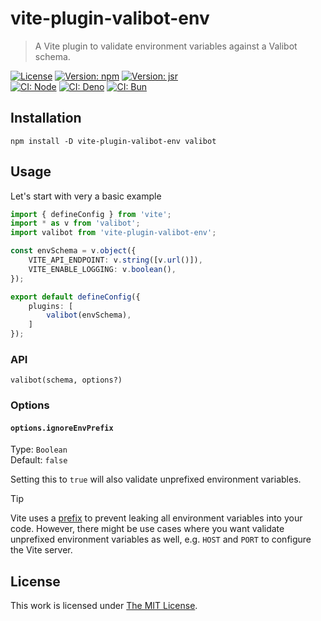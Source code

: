 # vite-plugin-valibot-env

> A Vite plugin to validate environment variables against a Valibot schema.

[![License](https://img.shields.io/github/license/idleberg/vite-plugin-valibot-env?color=blue&style=for-the-badge)](https://github.com/idleberg/vite-plugin-valibot-env/blob/main/LICENSE)
[![Version: npm](https://img.shields.io/npm/v/vite-plugin-valibot-env?logo=npm&logoColor=white&style=for-the-badge)](https://www.npmjs.org/package/vite-plugin-valibot-env)
[![Version: jsr](https://img.shields.io/jsr/v/@idleberg/vite-plugin-valibot-env?logo=jsr&logoColor=white&style=for-the-badge)](https://jsr.io/@idleberg/vite-plugin-valibot-env)  
[![CI: Node](https://img.shields.io/github/actions/workflow/status/idleberg/vite-plugin-valibot-env/ci-node.yml?logo=nodedotjs&logoColor=white&style=for-the-badge)](https://github.com/idleberg/vite-plugin-valibot-env/actions)
[![CI: Deno](https://img.shields.io/github/actions/workflow/status/idleberg/vite-plugin-valibot-env/ci-deno.yml?logo=deno&logoColor=white&style=for-the-badge)](https://github.com/idleberg/vite-plugin-valibot-env/actions)
[![CI: Bun](https://img.shields.io/github/actions/workflow/status/idleberg/vite-plugin-valibot-env/ci-bun.yml?logo=bun&logoColor=white&style=for-the-badge)](https://github.com/idleberg/vite-plugin-valibot-env/actions)

## Installation

`npm install -D vite-plugin-valibot-env valibot`

## Usage

Let's start with very a basic example

```ts
import { defineConfig } from 'vite';
import * as v from 'valibot';
import valibot from 'vite-plugin-valibot-env';

const envSchema = v.object({
	VITE_API_ENDPOINT: v.string([v.url()]),
	VITE_ENABLE_LOGGING: v.boolean(),
});

export default defineConfig({
	plugins: [
		valibot(envSchema),
	]
});
```

### API

`valibot(schema, options?)`

### Options

#### `options.ignoreEnvPrefix`

Type: `Boolean`  
Default: `false`  

Setting this to `true` will also validate unprefixed environment variables.

> [!TIP]
> Vite uses a [prefix](https://vitejs.dev/config/shared-options.html#envprefix) to prevent leaking all environment variables into your code. However, there might be use cases where you want validate unprefixed environment variables as well, e.g. `HOST` and `PORT` to configure the Vite server.

## License

This work is licensed under [The MIT License](LICENSE).
